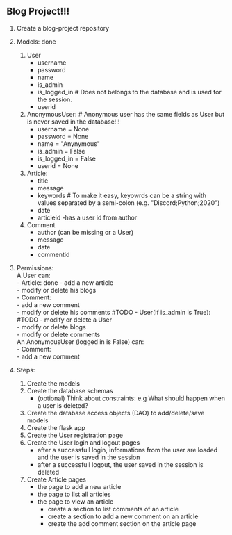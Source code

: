 
## Blog Project!!!
1. Create a blog-project repository

1. Models: done
    1. User
        - username
        - password
        - name
        - is_admin
        - is_logged_in # Does not belongs to the database and is used for the session.
        - userid
    1.  AnonymousUser:  # Anonymous user has the same fields as User but is never saved in the database!!!
        - username = None
        - password = None
        - name = "Anynymous"
        - is_admin = False
        - is_logged_in = False
        - userid = None
    1. Article:
        - title
        - message
        - keywords # To make it easy, keyowrds can be a string with values separated by a semi-colon (e.g. "Discord;Python;2020")
        - date
        - articleid
        -has a user id from author
    1. Comment
        - author (can be missing or a User)
        - message
        - date
        - commentid

1. Permissions:  
    A User can:  
        - Article:  done
            - add a new article  
            - modify or delete his blogs  
        - Comment:  
            - add a new comment  
            - modify or delete his comments   #TODO
        - User(if is_admin is True):          #TODO
            - modify or delete a User  
            - modify or delete blogs  
            - modify or delete comments  
    An AnonymousUser (logged in is False) can:  
        - Comment:  
            - add a new comment  

1. Steps:
    1. Create the models
    1. Create the database schemas
        - (optional) Think about constraints: e.g What should happen when a user is deleted?
    1. Create the database access objects (DAO) to add/delete/save models
    1. Create the flask app        
    1. Create the User registration page
    1. Create the User login and logout pages
        - after a successfull login, informations from the user are loaded and the user is saved in the session
        - after a successfull logout, the user saved in the session is deleted
    1. Create Article pages
        - the page to add a new article
        - the page to list all articles
        - the page to view an article
            - create a section to list comments of an article
            - create a section to add a new comment on an article
            - create the add comment section on the article page
